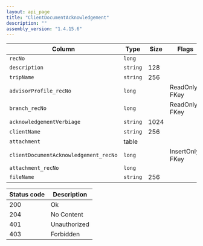 ```yaml
---
layout: api_page
title: "ClientDocumentAcknowledgement"
description: ""
assembly_version: "1.4.15.6"
---
```




| Column | Type | Size | Flags | Table | Description |
| ------ | ---- | ---- | ----- | ----- | ----------- |
| `recNo` | `long` |  |  | `clientDocumentAcknowledgement` | 
| `description` | `string` | 128 |  | `clientDocumentAcknowledgement` | 
| `tripName` | `string` | 256 |  | `clientDocumentAcknowledgement` | 
| `advisorProfile_recNo` | `long` |  | ReadOnly, FKey | `clientDocumentAcknowledgement` | 
| `branch_recNo` | `long` |  | ReadOnly, FKey | `clientDocumentAcknowledgement` | 
| `acknowledgementVerbiage` | `string` | 1024 |  | `clientDocumentAcknowledgement` | 
| `clientName` | `string` | 256 |  | `clientDocumentAcknowledgement` | 
| `attachment ` | table |  |  | `clientDocumentAcknowledgement` | 
| `clientDocumentAcknowledgement_recNo` | `long` |  | InsertOnly, FKey | `attachment` | 
| `attachment_recNo` | `long` |  |  | `attachment` | 
| `fileName` | `string` | 256 |  | `attachment` | 

| Status code | Description |
| ----------- | ----------- |
| 200 | Ok |
| 204 | No Content |
| 401 | Unauthorized |
| 403 | Forbidden |


